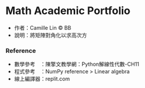 # Math Academic Portfolio
- 作者：Camille Lin © BB
- 說明：將矩陣對角化以求高次方

### Reference
- 數學參考　：陳擎文教學網：Python解線性代數-CH11
- 程式參考　：NumPy reference > Linear algebra
- 線上編譯器：replit.com
